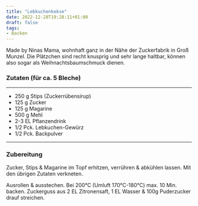 ```yaml
---
title: "Lebkuchenkekse"
date: 2022-12-28T19:28:11+01:00
draft: false
tags:
- Backen
---
```


Made by Ninas Mama, wohnhaft ganz in der Nähe der Zuckerfabrik in Groß Munzel. Die Plätzchen sind recht knusprig und sehr lange haltbar, können also sogar als Weihnachtsbaumschmuck dienen.  


### Zutaten (für ca. 5 Bleche)
---
* 250 g Stips (Zuckerrübensirup)
* 125 g Zucker
* 125 g Magarine
* 500 g Mehl
* 2-3 EL Pflanzendrink
* 1/2 Pck. Lebkuchen-Gewürz
* 1/2 Pck. Backpulver

---

### Zubereitung
Zucker, Stips & Magarine im Topf erhitzen, verrühren & abkühlen lassen. Mit den übrigen Zutaten verkneten.

Ausrollen & ausstechen. 
Bei 200°C (Umluft 170°C-180°C) max. 10 Min. backen. 
Zuckerguss aus 2 EL Zitronensaft, 1 EL Wasser & 100g Puderzucker drauf streichen.